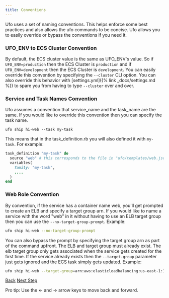 ```yaml
---
title: Conventions
---
```


Ufo uses a set of naming conventions.  This helps enforce some best practices and also allows the ufo commands to be concise.  Ufo allows you to easily override or bypass the conventions if you need it.

### UFO_ENV to ECS Cluster Convention

By default, the ECS cluster value is the same as UFO_ENV's value.  So if `UFO_ENV=production` then the ECS Cluster is `production` and if `UFO_ENV=development` then the ECS Cluster is `development`.  You can easily override this convention by specifying the `--cluster` CLI option.  You can also override this behavior with [settings.yml]({% link _docs/settings.md %}) to spare you from having to type `--cluster` over and over.

### Service and Task Names Convention

Ufo assumes a convention that service\_name and the task\_name are the same. If you would like to override this convention then you can specify the task name.

```
ufo ship hi-web --task my-task
```

This means that in the task_definition.rb you will also defined it with `my-task`.  For example:

```ruby
task_definition "my-task" do
  source "web" # this corresponds to the file in "ufo/templates/web.json.erb"
  variables(
    family: "my-task",
    ....
  )
end

```

### Web Role Convention

By convention, if the service has a container name web, you'll get prompted to create an ELB and specify a target group arn.  If you would like to name a service with the word "web" in it without having to use an ELB target group then you can use the `--no-target-group-prompt`.  Example:

```sh
ufo ship hi-web --no-target-group-prompt
```

You can also bypass the prompt by specifying the target group arn as part of the command upfront. The ELB and target group must already exist.  The elb target group only gets associated when the service gets created for the first time.  If the service already exists then the `--target-group` parameter just gets ignored and the ECS task simply gets updated.  Example:

```bash
ufo ship hi-web --target-group=arn:aws:elasticloadbalancing:us-east-1:12345689:targetgroup/hi-web/12345
```

<a id="prev" class="btn btn-basic" href="{% link _docs/helpers.md %}">Back</a>
<a id="next" class="btn btn-primary" href="{% link _docs/run-in-pieces.md %}">Next Step</a>
<p class="keyboard-tip">Pro tip: Use the <- and -> arrow keys to move back and forward.</p>
